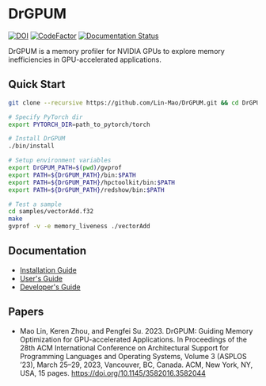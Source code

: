 # DrGPUM

[![DOI](https://zenodo.org/badge/DOI/10.5281/zenodo.7588406.svg)](https://doi.org/10.5281/zenodo.7588406)
[![CodeFactor](https://www.codefactor.io/repository/github/gvprof/gvprof/badge/develop)](https://www.codefactor.io/repository/github/gvprof/gvprof/overview/develop)
[![Documentation Status](https://readthedocs.org/projects/gvprof/badge/?version=latest)](https://gvprof.readthedocs.io/en/latest/?badge=latest)


DrGPUM is a memory profiler for NVIDIA GPUs to explore memory inefficiencies in GPU-accelerated applications.

## Quick Start

```bash
git clone --recursive https://github.com/Lin-Mao/DrGPUM.git && cd DrGPUM

# Specify PyTorch dir
export PYTORCH_DIR=path_to_pytorch/torch

# Install DrGPUM
./bin/install

# Setup environment variables
export DrGPUM_PATH=$(pwd)/gvprof
export PATH=${DrGPUM_PATH}/bin:$PATH
export PATH=${DrGPUM_PATH}/hpctoolkit/bin:$PATH
export PATH=${DrGPUM_PATH}/redshow/bin:$PATH

# Test a sample
cd samples/vectorAdd.f32
make
gvprof -v -e memory_liveness ./vectorAdd
```

## Documentation

- [Installation Guide](https://gvprof.readthedocs.io/en/latest/install.html)
- [User's Guide](https://gvprof.readthedocs.io/en/latest/manual.html)
- [Developer's Guide](https://gvprof.readthedocs.io/en/latest/workflow.html)

## Papers

- Mao Lin, Keren Zhou, and Pengfei Su. 2023. DrGPUM: Guiding Memory Optimization for GPU-accelerated Applications. In Proceedings of the 28th ACM International Conference on Architectural Support for Programming Languages and Operating Systems, Volume 3 (ASPLOS ’23), March 25–29, 2023, Vancouver, BC, Canada. ACM, New York, NY, USA, 15 pages. https://doi.org/10.1145/3582016.3582044

